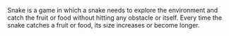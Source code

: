 Snake is a game in which a snake needs to explore the environment and catch the fruit or food without hitting any obstacle or itself. 
Every time the snake catches a fruit or food, its size increases or become longer.